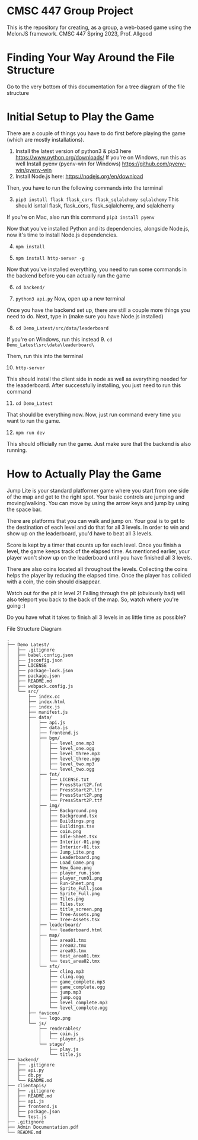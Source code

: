 # CMSC 447 Group Project
This is the repository for creating, as a group, a web-based game using the MelonJS framework. CMSC 447 Spring 2023, Prof. Allgood


# Finding Your Way Around the File Structure
Go to the very bottom of this documentation for a tree diagram of the file structure

# Initial Setup to Play the Game
There are a couple of things you have to do first before playing the game (which are mostly installations).

1. Install the latest version of python3 & pip3 here https://www.python.org/downloads/
    If you're on Windows, run this as well Install pyenv (pyenv-win for Windows)
    https://github.com/pyenv-win/pyenv-win
2. Install Node.js here: https://nodejs.org/en/download

Then, you have to run the following commands into the terminal

3. ```pip3 install flask flask_cors flask_sqlalchemy sqlalchemy```
This should isntall flask, flask_cors, flask_sqlalchemy, and sqlalchemy

If you're on Mac, also run this command
```pip3 install pyenv```

Now that you've installed Python and its dependencies, alongside Node.js, now it's time to install Node.js dependencies.

4. ```npm install```

5. ```npm install http-server -g``` 

Now that you've installed everything, you need to run some commands in the backend before you can actually run the game

6. ```cd backend/```

7. ```python3 api.py```
Now, open up a new terminal

Once you have the backend set up, there are still a couple more things you need to do. Next, type in (make sure you have Node.js installed)

8. ```cd Demo_Latest/src/data/leaderboard```

If you're on Windows, run this instead
9. ```cd Demo_Latest\src\data\leaderboard\```

Them, run this into the terminal

10. ```http-server```

This should install the client side in node as well as everything needed for the leaaderboard. After successfully installing, you just need to run this command

11. ```cd Demo_Latest```

That should be everything now. Now, just run command every time you want to run the game.

12. ```npm run dev```

This should officially run the game. Just make sure that the backend is also running.


# How to Actually Play the Game
Jump Lite is your standard platformer game where you start from one side of the map and get to the right spot. Your basic controls are jumping and moving/walking. You can move by using the arrow keys and jump by using the space bar.

There are platforms that you can walk and jump on. Your goal is to get to the destination of each level and do that for all 3 levels. In order to win and show up on the leaderboard, you'd have to beat all 3 levels.

Score is kept by a timer that counts up for each level. Once you finish a level, the game keeps track of the elapsed time. As mentioned earlier, your player won't show up on the leaderboard until you have finished all 3 levels.

There are also coins located all throughout the levels. Collecting the coins helps the player by reducing the elapsed time. Once the player has collided with a coin, the coin should disappear.

Watch out for the pit in level 2! Falling through the pit (obviously bad) will also teleport you back to the back of the map. So, watch where you're going :)

Do you have what it takes to finish all 3 levels in as little time as possible?



File Structure Diagram
```
.
├── Demo Latest/
│   ├── .gitignore
│   ├── babel.config.json
│   ├── jsconfig.json
│   ├── LICENSE
│   ├── package-lock.json
│   ├── package.json
│   ├── README.md
│   ├── webpack.config.js
│   └── src/
│   	├── index.cc
│   	├── index.html
│   	├── index.js
│   	├── manifest.js
│   	├── data/
│   	│   ├── api.js
│   	│   ├── data.js
│   	│   ├── frontend.js
│   	│   ├── bgm/
│   	│   │   ├── level_one.mp3
│   	│   │   ├── level_one.ogg
│   	│   │   ├── level_three.mp3
│   	│   │   ├── level_three.ogg
│   	│   │   ├── level_two.mp3
│   	│   │   └── level_two.ogg
│   	│   ├── fnt/
│   	│   │   ├── LICENSE.txt
│   	│   │   ├── PressStart2P.fnt
│   	│   │   ├── PressStart2P.ltr
│   	│   │   ├── PressStart2P.png
│   	│   │   └── PressStart2P.ttf
│   	│   ├── img/
│   	│   │   ├── Background.png
│   	│   │   ├── Background.tsx
│   	│   │   ├── Buildings.png
│   	│   │   ├── Buildings.tsx
│   	│   │   ├── coin.png
│   	│   │   ├── Idle-Sheet.tsx
│   	│   │   ├── Interior-01.png
│   	│   │   ├── Interior-01.tsx
│   	│   │   ├── Jump_Lite.png
│   	│   │   ├── Leaderboard.png
│   	│   │   ├── Load_Game.png
│   	│   │   ├── New_Game.png
│   	│   │   ├── player_run.json
│   	│   │   ├── player_run01.png
│   	│   │   ├── Run-Sheet.png
│   	│   │   ├── Sprite_Full.json
│   	│   │   ├── Sprite_Full.png
│   	│   │   ├── Tiles.png
│   	│   │   ├── Tiles.tsx
│   	│   │   ├── title_screen.png
│   	│   │   ├── Tree-Assets.png
│   	│   │   └── Tree-Assets.tsx
│   	│   ├── leaderboard/
│   	│   │   └── leaderboard.html
│   	│   ├── map/
│   	│   │   ├── area01.tmx
│   	│   │   ├── area02.tmx
│   	│   │   ├── area03.tmx
│   	│   │   ├── test_area01.tmx
│   	│   │   └── test_area02.tmx
│   	│   └── sfx/
│   	│   	├── cling.mp3
│   	│   	├── cling.ogg
│   	│   	├── game_complete.mp3
│   	│   	├── game_complete.ogg
│   	│   	├── jump.mp3
│   	│   	├── jump.ogg
│   	│   	├── level_complete.mp3
│   	│   	└── level_complete.ogg
│   	├── favicon/
│   	│   └── logo.png
│   	└── js/
│       	├── renderables/
│       	│   ├── coin.js
│       	│   └── player.js
│       	└── stage/
│           	├── play.js
│           	└── title.js
├── backend/
│   ├── .gitignore
│   ├── api.py
│   ├── db.py
│   └── README.md
├── clientapis/
│   ├── .gitignore
│   ├── README.md
│   ├── api.js
│   ├── frontend.js
│   ├── package.json
│   └── test.js
├── .gitignore
├── Admin Documentation.pdf
└── README.md
```
